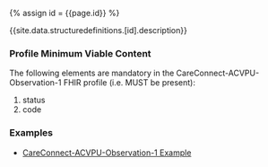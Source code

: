 
{% assign id = {{page.id}} %}

{{site.data.structuredefinitions.[id].description}}

<!-- end TOC -->

### Profile Minimum Viable Content ###

The following elements are mandatory in the CareConnect-ACVPU-Observation-1 FHIR profile (i.e. MUST be present):

1.	status
2.	code

### Examples ###

- [CareConnect-ACVPU-Observation-1 Example](CareConnect-ACVPU-Observation-Example-1.html)
